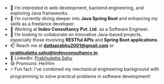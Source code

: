 - 👀 I’m interested in web development, backend engineering, and exploring Java frameworks.
- 🌱 I’m currently diving deeper into **Java Spring Boot** and enhancing my skills as a freelance developer.
- 💼 Working at **Indev Consultancy Pvt. Ltd.** as a Software Engineer.
- 💞️ I’m looking to collaborate on innovative Java-based projects, especially those involving **RESTful APIs** and **Spring Boot applications**.
- 📫 Reach me at **dattaprabhu2001@gmail.com** or **prabhudatta.sahu@indevconsultancy.in**.
- 💼 LinkedIn: [Prabhudatta Sahu](https://linkedin.com/in/prabhudatttaa)
- 😄 Pronouns: He/Him
- ⚡ Fun fact: I've combined my mechanical engineering background with programming to solve practical problems in software development!
